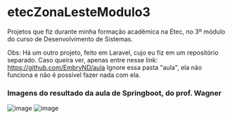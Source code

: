 # etecZonaLesteModulo3
Projetos que fiz durante minha formação acadêmica na Etec, no 3º módulo do curso de Desenvolvimento de Sistemas.

Obs: Há um outro projeto, feito em Laravel, cujo eu fiz em um repositório separado. Caso queira ver, apenas entre nesse link: https://github.com/EmbryND/aula
Ignore essa pasta "aula", ela não funciona e não é possível fazer nada com ela.

### Imagens do resultado da aula de Springboot, do prof. Wagner
![image](https://github.com/user-attachments/assets/b39d623c-f993-40f1-b875-88f52a24acb6)
![image](https://github.com/user-attachments/assets/9ea8bf3d-a367-48c2-9223-7e50a66ac05a)
